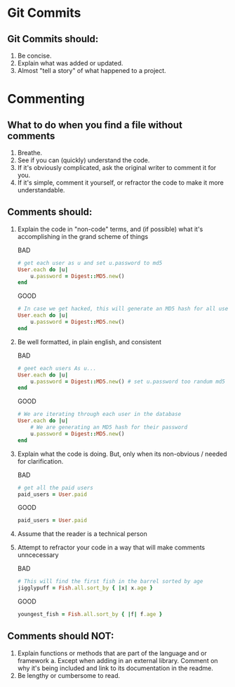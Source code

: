 # Git Commits

## Git Commits should:
1. Be concise.
2. Explain what was added or updated.
3. Almost "tell a story" of what happened to a project.

# Commenting

## What to do when you find a file without comments
1. Breathe.
2. See if you can (quickly) understand the code.
3. If it's obviously complicated, ask the original writer to comment it for you.
4. If it's simple, comment it yourself, or refractor the code to make it more understandable.

## Comments should:
1. Explain the code in "non-code" terms, and (if possible) what it's accomplishing in the grand scheme of things

	BAD
	```ruby
	# get each user as u and set u.password to md5
	User.each do |u|
		u.password = Digest::MD5.new()
	end
	```
	GOOD
	```ruby
	# In case we get hacked, this will generate an MD5 hash for all users passwords in the database
	User.each do |u|
		u.password = Digest::MD5.new()
	end
	```
2. Be well formatted, in plain english, and consistent

	BAD
	```ruby
	# geet each users As u...
	User.each do |u|
		u.password = Digest::MD5.new() # set u.password too randum md5
	end
	```
	GOOD
	```ruby
	# We are iterating through each user in the database
	User.each do |u|
		# We are generating an MD5 hash for their password
		u.password = Digest::MD5.new()
	end
	```

3. Explain what the code is doing. But, only when its non-obvious / needed for clarification.

	BAD
	```ruby
	# get all the paid users
	paid_users = User.paid
	```
	GOOD
	```ruby
	paid_users = User.paid
	```

4. Assume that the reader is a technical person
5. Attempt to refractor your code in a way that will make comments unncecessary

	BAD
	```ruby
	# This will find the first fish in the barrel sorted by age
	jigglypuff = Fish.all.sort_by { |x| x.age }
	```
	GOOD
	```ruby
	youngest_fish = Fish.all.sort_by { |f| f.age }

## Comments should NOT:
1. Explain functions or methods that are part of the language and or framework
	a. Except when adding in an external library. Comment on why it's being included and link to its documentation in the readme.
2. Be lengthy or cumbersome to read.
